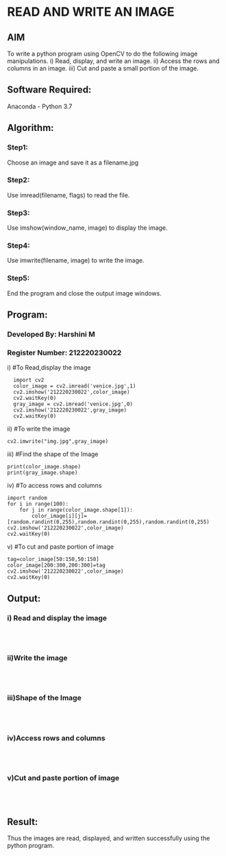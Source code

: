 # READ AND WRITE AN IMAGE
## AIM
To write a python program using OpenCV to do the following image manipulations.
i) Read, display, and write an image.
ii) Access the rows and columns in an image.
iii) Cut and paste a small portion of the image.

## Software Required:
Anaconda - Python 3.7
## Algorithm:
### Step1:
Choose an image and save it as a filename.jpg
### Step2:
Use imread(filename, flags) to read the file.
### Step3:
Use imshow(window_name, image) to display the image.
### Step4:
Use imwrite(filename, image) to write the image.
### Step5:
End the program and close the output image windows.
## Program:
### Developed By: Harshini M
### Register Number: 212220230022
i) #To Read,display the image
```
  import cv2
  color_image = cv2.imread('venice.jpg',1)
  cv2.imshow('212220230022',color_image)
  cv2.waitKey(0)
  gray_image = cv2.imread('venice.jpg',0)
  cv2.imshow('212220230022',gray_image)
  cv2.waitKey(0)

```
ii) #To write the image
```
cv2.imwrite("img.jpg",gray_image)

```
iii) #Find the shape of the Image
```
print(color_image.shape)
print(gray_image.shape)

```
iv) #To access rows and columns
```
import random
for i in range(100):
    for j in range(color_image.shape[1]):
        color_image[i][j]=[random.randint(0,255),random.randint(0,255),random.randint(0,255)
cv2.imshow('212220230022',color_image)
cv2.waitKey(0)

```
v) #To cut and paste portion of image
```
tag=color_image[50:150,50:150]
color_image[200:300,200:300]=tag
cv2.imshow('212220230022',color_image)
cv2.waitKey(0)

```

## Output:

### i) Read and display the image

<br>
<br>

### ii)Write the image

<br>
<br>

### iii)Shape of the Image

<br>
<br>

### iv)Access rows and columns
<br>
<br>

### v)Cut and paste portion of image
<br>
<br>

## Result:
Thus the images are read, displayed, and written successfully using the python program.


